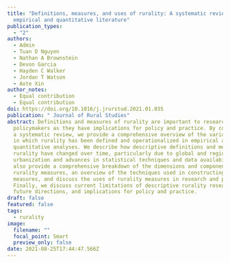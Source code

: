 ```yaml
---
title: "Definitions, measures, and uses of rurality: A systematic review of the
  empirical and quantitative literature"
publication_types:
  - "2"
authors:
  - Admin
  - Tuan D Nguyen
  - Nathan A Brownstein
  - Devon Garcia
  - Hayden C Walker
  - Jordan T Watson
  - Aote Xin
author_notes:
  - Equal contribution
  - Equal contribution
doi: https://doi.org/10.1016/j.jrurstud.2021.01.035
publication: " Journal of Rural Studies"
abstract: Definitions and measures of rurality are important to researchers and
  policymakers as they have implications for policy and practice. By conducting
  a systematic review, we provide a comprehensive overview of the various ways
  in which rurality has been defined and operationalized in empirical and
  quantitative analyses. We describe how descriptive definitions and measures of
  rurality have changed over time, particularly due to global and regional
  urbanization and advances in statistical techniques and data availability. We
  also provide a comprehensive breakdown of the dimensions and components of
  rurality measures, an overview of the techniques used in constructing rurality
  measures, and discuss the uses of rurality measures in research and policy.
  Finally, we discuss current limitations of descriptive rurality research,
  future directions, and implications for policy and practice.
draft: false
featured: false
tags:
  - rurality
image:
  filename: ""
  focal_point: Smart
  preview_only: false
date: 2021-08-25T17:44:47.566Z
---
```

